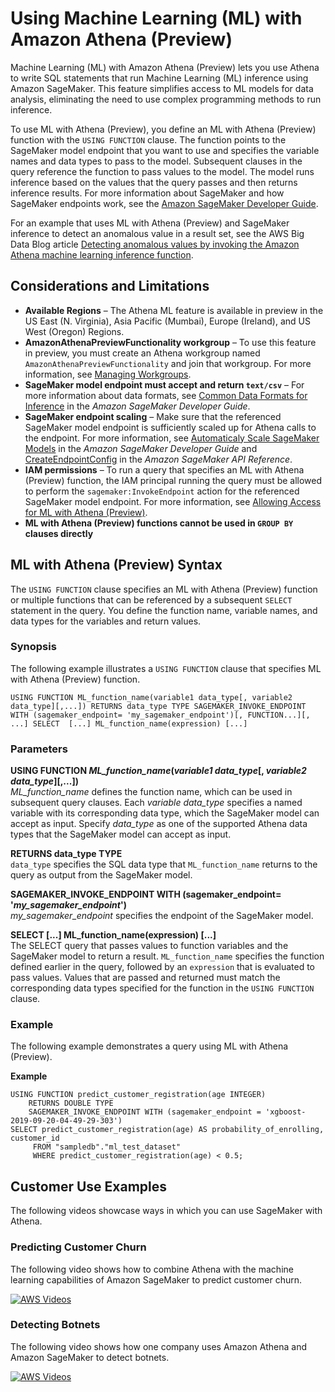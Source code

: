 # Using Machine Learning \(ML\) with Amazon Athena \(Preview\)<a name="querying-mlmodel"></a>

Machine Learning \(ML\) with Amazon Athena \(Preview\) lets you use Athena to write SQL statements that run Machine Learning \(ML\) inference using Amazon SageMaker\. This feature simplifies access to ML models for data analysis, eliminating the need to use complex programming methods to run inference\.

To use ML with Athena \(Preview\), you define an ML with Athena \(Preview\) function with the `USING FUNCTION` clause\. The function points to the SageMaker model endpoint that you want to use and specifies the variable names and data types to pass to the model\. Subsequent clauses in the query reference the function to pass values to the model\. The model runs inference based on the values that the query passes and then returns inference results\. For more information about SageMaker and how SageMaker endpoints work, see the [Amazon SageMaker Developer Guide](https://docs.aws.amazon.com/sagemaker/latest/dg/)\.

For an example that uses ML with Athena \(Preview\) and SageMaker inference to detect an anomalous value in a result set, see the AWS Big Data Blog article [Detecting anomalous values by invoking the Amazon Athena machine learning inference function](http://aws.amazon.com/blogs/big-data/detecting-anomalous-values-by-invoking-the-amazon-athena-machine-learning-inference-function/)\.

## Considerations and Limitations<a name="considerations-and-limitations"></a>
+ **Available Regions** – The Athena ML feature is available in preview in the US East \(N\. Virginia\), Asia Pacific \(Mumbai\), Europe \(Ireland\), and US West \(Oregon\) Regions\. 
+ **AmazonAthenaPreviewFunctionality workgroup** – To use this feature in preview, you must create an Athena workgroup named `AmazonAthenaPreviewFunctionality` and join that workgroup\. For more information, see [Managing Workgroups](workgroups-create-update-delete.md)\.
+ **SageMaker model endpoint must accept and return `text/csv`** – For more information about data formats, see [Common Data Formats for Inference](https://docs.aws.amazon.com/sagemaker/latest/dg/cdf-inference.html) in the *Amazon SageMaker Developer Guide*\.
+ **SageMaker endpoint scaling** – Make sure that the referenced SageMaker model endpoint is sufficiently scaled up for Athena calls to the endpoint\. For more information, see [Automaticaly Scale SageMaker Models](https://docs.aws.amazon.com/sagemaker/latest/dg/endpoint-auto-scaling.html) in the *Amazon SageMaker Developer Guide* and [CreateEndpointConfig](https://docs.aws.amazon.com/sagemaker/latest/dg/API_CreateEndpointConfig.html) in the *Amazon SageMaker API Reference*\.
+ **IAM permissions** – To run a query that specifies an ML with Athena \(Preview\) function, the IAM principal running the query must be allowed to perform the `sagemaker:InvokeEndpoint` action for the referenced SageMaker model endpoint\. For more information, see [Allowing Access for ML with Athena \(Preview\)](machine-learning-iam-access.md)\.
+ **ML with Athena \(Preview\) functions cannot be used in `GROUP BY` clauses directly**

## ML with Athena \(Preview\) Syntax<a name="ml-syntax"></a>

The `USING FUNCTION` clause specifies an ML with Athena \(Preview\) function or multiple functions that can be referenced by a subsequent `SELECT` statement in the query\. You define the function name, variable names, and data types for the variables and return values\.

### Synopsis<a name="ml-synopsis"></a>

The following example illustrates a `USING FUNCTION` clause that specifies ML with Athena \(Preview\) function\.

```
USING FUNCTION ML_function_name(variable1 data_type[, variable2 data_type][,...]) RETURNS data_type TYPE SAGEMAKER_INVOKE_ENDPOINT WITH (sagemaker_endpoint= 'my_sagemaker_endpoint')[, FUNCTION...][, ...] SELECT  [...] ML_function_name(expression) [...]
```

### Parameters<a name="udf-parameters"></a>

**USING FUNCTION *ML\_function\_name*\(*variable1 data\_type*\[, *variable2 data\_type*\]\[,\.\.\.\]\)**  
*ML\_function\_name* defines the function name, which can be used in subsequent query clauses\. Each *variable data\_type* specifies a named variable with its corresponding data type, which the SageMaker model can accept as input\. Specify *data\_type* as one of the supported Athena data types that the SageMaker model can accept as input\.

**RETURNS data\_type TYPE**  
`data_type` specifies the SQL data type that `ML_function_name` returns to the query as output from the SageMaker model\.

**SAGEMAKER\_INVOKE\_ENDPOINT WITH \(sagemaker\_endpoint= '*my\_sagemaker\_endpoint*'\)**  
*my\_sagemaker\_endpoint* specifies the endpoint of the SageMaker model\.

**SELECT \[\.\.\.\] ML\_function\_name\(expression\) \[\.\.\.\]**  
The SELECT query that passes values to function variables and the SageMaker model to return a result\. `ML_function_name` specifies the function defined earlier in the query, followed by an `expression` that is evaluated to pass values\. Values that are passed and returned must match the corresponding data types specified for the function in the `USING FUNCTION` clause\.

### Example<a name="ml-examples"></a>

The following example demonstrates a query using ML with Athena \(Preview\)\.

**Example**  

```
USING FUNCTION predict_customer_registration(age INTEGER) 
    RETURNS DOUBLE TYPE 
    SAGEMAKER_INVOKE_ENDPOINT WITH (sagemaker_endpoint = 'xgboost-2019-09-20-04-49-29-303') 
SELECT predict_customer_registration(age) AS probability_of_enrolling, customer_id 
     FROM "sampledb"."ml_test_dataset" 
     WHERE predict_customer_registration(age) < 0.5;
```

## Customer Use Examples<a name="ml-videos"></a>

The following videos showcase ways in which you can use SageMaker with Athena\.

### Predicting Customer Churn<a name="ml-videos-predict-churn"></a>

The following video shows how to combine Athena with the machine learning capabilities of Amazon SageMaker to predict customer churn\.

[![AWS Videos](http://img.youtube.com/vi/https://www.youtube.com/embed/CUHbSpekRVg/0.jpg)](http://www.youtube.com/watch?v=https://www.youtube.com/embed/CUHbSpekRVg)

### Detecting Botnets<a name="ml-videos-detect-botnets"></a>

The following video shows how one company uses Amazon Athena and Amazon SageMaker to detect botnets\.

[![AWS Videos](http://img.youtube.com/vi/https://www.youtube.com/embed/0dUv-jCt2aw/0.jpg)](http://www.youtube.com/watch?v=https://www.youtube.com/embed/0dUv-jCt2aw)